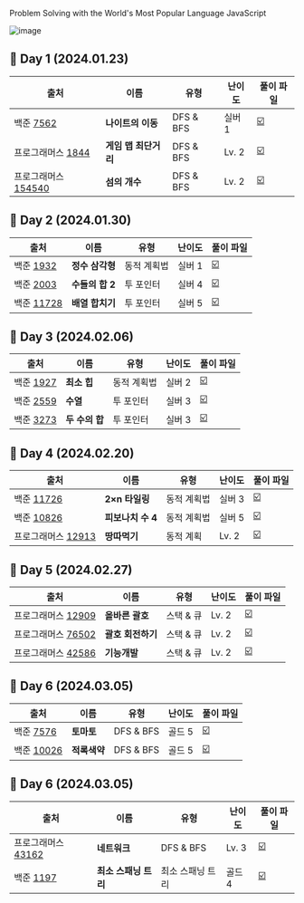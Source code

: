 Problem Solving with the World's Most Popular Language JavaScript

![image](https://github.com/TAlgorhythm/kyeryoong/assets/98510309/d4d9049e-2baf-4a0e-92f5-af0e3067f2dc)

## 📆 Day 1 (2024.01.23)

| 출처                                                                                    | 이름                 | 유형      | 난이도 | 풀이 파일                                                                                                                                                                    |
| --------------------------------------------------------------------------------------- | -------------------- | --------- | ------ | ---------------------------------------------------------------------------------------------------------------------------------------------------------------------------- |
| 백준 [7562](https://www.acmicpc.net/problem/7562)                                       | **나이트의 이동**    | DFS & BFS | 실버 1 | [:ballot_box_with_check:](https://github.com/TAlgorhythm/kyeryoong/blob/main/DFS%20%26%20BFS/B7562_%EB%82%98%EC%9D%B4%ED%8A%B8%EC%9D%98%20%EC%9D%B4%EB%8F%99.js)             |
| 프로그래머스 [1844](https://school.programmers.co.kr/learn/courses/30/lessons/1844)     | **게임 맵 최단거리** | DFS & BFS | Lv. 2  | [:ballot_box_with_check:](https://github.com/TAlgorhythm/kyeryoong/blob/main/DFS%20%26%20BFS/P1844_%EA%B2%8C%EC%9E%84%20%EB%A7%B5%20%EC%B5%9C%EB%8B%A8%EA%B1%B0%EB%A6%AC.js) |
| 프로그래머스 [154540](https://school.programmers.co.kr/learn/courses/30/lessons/154540) | **섬의 개수**        | DFS & BFS | Lv. 2  | [:ballot_box_with_check:](https://github.com/TAlgorhythm/kyeryoong/blob/main/DFS%20%26%20BFS/P154540_%EC%84%AC%EC%9D%98%20%EA%B0%9C%EC%88%98.js)                             |

## 📆 Day 2 (2024.01.30)

| 출처                                                | 이름            | 유형        | 난이도 | 풀이 파일                                                                                                                                                     |
| --------------------------------------------------- | --------------- | ----------- | ------ | ------------------------------------------------------------------------------------------------------------------------------------------------------------- |
| 백준 [1932](https://www.acmicpc.net/problem/1932)   | **정수 삼각형** | 동적 계획법 | 실버 1 | [:ballot_box_with_check:](https://github.com/TAlgorhythm/kyeryoong/blob/main/Dynamic%20Programming/B1932_%EC%A0%95%EC%88%98%20%EC%82%BC%EA%B0%81%ED%98%95.js) |
| 백준 [2003](https://www.acmicpc.net/problem/2003)   | **수들의 합 2** | 투 포인터   | 실버 4 | [:ballot_box_with_check:](https://github.com/TAlgorhythm/kyeryoong/blob/main/Two%20Pointer/B2003_%EC%88%98%EB%93%A4%EC%9D%98%20%ED%95%A9%202.js)              |
| 백준 [11728](https://www.acmicpc.net/problem/11728) | **배열 합치기** | 투 포인터   | 실버 5 | [:ballot_box_with_check:](https://github.com/TAlgorhythm/kyeryoong/blob/main/Two%20Pointer/B11728_%EB%B0%B0%EC%97%B4%20%ED%95%A9%EC%B9%98%EA%B8%B0.js)        |

## 📆 Day 3 (2024.02.06)

| 출처                                              | 이름           | 유형        | 난이도 | 풀이 파일                                                                                                                                    |
| ------------------------------------------------- | -------------- | ----------- | ------ | -------------------------------------------------------------------------------------------------------------------------------------------- |
| 백준 [1927](https://www.acmicpc.net/problem/1927) | **최소 힙**    | 동적 계획법 | 실버 2 | [:ballot_box_with_check:](https://github.com/TAlgorhythm/kyeryoong/blob/main/Heap/B1927_%EC%B5%9C%EC%86%8C%20%ED%9E%99.js)                   |
| 백준 [2559](https://www.acmicpc.net/problem/2559) | **수열**       | 투 포인터   | 실버 3 | [:ballot_box_with_check:](https://github.com/TAlgorhythm/kyeryoong/blob/main/Two%20Pointer/B2559_%EC%88%98%EC%97%B4.js)                      |
| 백준 [3273](https://www.acmicpc.net/problem/3273) | **두 수의 합** | 투 포인터   | 실버 3 | [:ballot_box_with_check:](https://github.com/TAlgorhythm/kyeryoong/blob/main/Two%20Pointer/B3273_%EB%91%90%EC%88%98%EC%9D%98%20%ED%95%A9.js) |

## 📆 Day 4 (2024.02.20)

| 출처                                                                                  | 이름              | 유형        | 난이도 | 풀이 파일                                                                                                                                                          |
| ------------------------------------------------------------------------------------- | ----------------- | ----------- | ------ | ------------------------------------------------------------------------------------------------------------------------------------------------------------------ |
| 백준 [11726](https://www.acmicpc.net/problem/11726)                                   | **2×n 타일링**    | 동적 계획법 | 실버 3 | [:ballot_box_with_check:](https://github.com/TAlgorhythm/kyeryoong/blob/main/Dynamic%20Programming/B11726_2%C3%97n%20%ED%83%80%EC%9D%BC%EB%A7%81.js)               |
| 백준 [10826](https://www.acmicpc.net/problem/10826)                                   | **피보나치 수 4** | 동적 계획법 | 실버 5 | [:ballot_box_with_check:](https://github.com/TAlgorhythm/kyeryoong/blob/main/Dynamic%20Programming/B10826_%ED%94%BC%EB%B3%B4%EB%82%98%EC%B9%98%20%EC%88%98%204.js) |
| 프로그래머스 [12913](https://school.programmers.co.kr/learn/courses/30/lessons/12913) | **땅따먹기**      | 동적 계획   | Lv. 2  | [:ballot_box_with_check:](https://github.com/TAlgorhythm/kyeryoong/blob/main/Dynamic%20Programming/P12913_%EB%95%85%EB%94%B0%EB%A8%B9%EA%B8%B0.js)                 |

## 📆 Day 5 (2024.02.27)

| 출처                                                                                  | 이름              | 유형      | 난이도 | 풀이 파일                                                                                                                                                             |
| ------------------------------------------------------------------------------------- | ----------------- | --------- | ------ | --------------------------------------------------------------------------------------------------------------------------------------------------------------------- |
| 프로그래머스 [12909](https://school.programmers.co.kr/learn/courses/30/lessons/12909) | **올바른 괄호**   | 스택 & 큐 | Lv. 2  | [:ballot_box_with_check:](https://github.com/TAlgorhythm/kyeryoong/blob/main/Stack%20%26%20Queue/P12909_%EC%98%AC%EB%B0%94%EB%A5%B8%20%EA%B4%84%ED%98%B8.js)          |
| 프로그래머스 [76502](https://school.programmers.co.kr/learn/courses/30/lessons/76502) | **괄호 회전하기** | 스택 & 큐 | Lv. 2  | [:ballot_box_with_check:](https://github.com/TAlgorhythm/kyeryoong/blob/main/Stack%20%26%20Queue/P76502_%EA%B4%84%ED%98%B8%20%ED%9A%8C%EC%A0%84%ED%95%98%EA%B8%B0.js) |
| 프로그래머스 [42586](https://school.programmers.co.kr/learn/courses/30/lessons/42586) | **기능개발**      | 스택 & 큐 | Lv. 2  | [:ballot_box_with_check:](https://github.com/TAlgorhythm/kyeryoong/blob/main/Stack%20%26%20Queue/P42586_%EA%B8%B0%EB%8A%A5%EA%B0%9C%EB%B0%9C.js)                      |

## 📆 Day 6 (2024.03.05)

| 출처                                                | 이름         | 유형      | 난이도 | 풀이 파일                                                                                                                                    |
| --------------------------------------------------- | ------------ | --------- | ------ | -------------------------------------------------------------------------------------------------------------------------------------------- |
| 백준 [7576](https://www.acmicpc.net/problem/7576)   | **토마토**   | DFS & BFS | 골드 5 | [:ballot_box_with_check:](https://github.com/TAlgorhythm/kyeryoong/blob/main/DFS%20%26%20BFS/B7576_%ED%86%A0%EB%A7%88%ED%86%A0.js)           |
| 백준 [10026](https://www.acmicpc.net/problem/10026) | **적록색약** | DFS & BFS | 골드 5 | [:ballot_box_with_check:](https://github.com/TAlgorhythm/kyeryoong/blob/main/DFS%20%26%20BFS/B10026_%EC%A0%81%EB%A1%9D%EC%83%89%EC%95%BD.js) |

## 📆 Day 6 (2024.03.05)

| 출처                                                                                  | 이름                 | 유형             | 난이도 | 풀이 파일                                                                                                                                                                           |
| ------------------------------------------------------------------------------------- | -------------------- | ---------------- | ------ | ----------------------------------------------------------------------------------------------------------------------------------------------------------------------------------- |
| 프로그래머스 [43162](https://school.programmers.co.kr/learn/courses/30/lessons/43162) | **네트워크**         | DFS & BFS        | Lv. 3  | [:ballot_box_with_check:](https://github.com/TAlgorhythm/kyeryoong/blob/main/DFS%20%26%20BFS/P43162_%EB%84%A4%ED%8A%B8%EC%9B%8C%ED%81%AC.js)                                        |
| 백준 [1197](https://www.acmicpc.net/problem/1197)                                     | **최소 스패닝 트리** | 최소 스패닝 트리 | 골드 4 | [:ballot_box_with_check:](https://github.com/TAlgorhythm/kyeryoong/blob/main/Minimum%20Spanning%20Tree/B1197_%EC%B5%9C%EC%86%8C%20%EC%8A%A4%ED%8C%A8%EB%8B%9D%20%ED%8A%B8%EB%A6%AC) |
